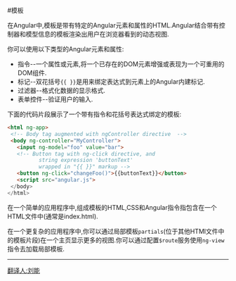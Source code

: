 

#模板

在Angular中,模板是带有特定的Angular元素和属性的HTML.Angular结合带有控制器和模型信息的模板渲染出用户在浏览器看到的动态视图.

你可以使用以下类型的Angular元素和属性:

*  指令--一个属性或元素,将一个已存在的DOM元素增强或表现为一个可重用的DOM组件.
*  标记--双花括号`{{ }}`是用来绑定表达式到元素上的Angular内建标记.
*  过滤器--格式化数据的显示格式.
*  表单控件--验证用户的输入.

下面的代码片段展示了一个带有指令和花括号表达式绑定的模板:
```html
<html ng-app>
 <!-- Body tag augmented with ngController directive  -->
 <body ng-controller="MyController">
   <input ng-model="foo" value="bar">
   <!-- Button tag with ng-click directive, and
          string expression 'buttonText'
          wrapped in "{{ }}" markup -->
   <button ng-click="changeFoo()">{{buttonText}}</button>
   <script src="angular.js">
 </body>
</html>
```
在一个简单的应用程序中,组成模板的HTML,CSS和Angular指令指包含在一个HTML文件中(通常是index.html).

在一个更复杂的应用程序中,你可以通过局部模板`partials`(位于其他HTMl文件中的模板片段)在一个主页显示更多的视图.你可以通过配置`$route`服务使用`ng-view`指令去加载局部模板.

---

[翻译人:刘能](https://github.com/liuneng1994)
